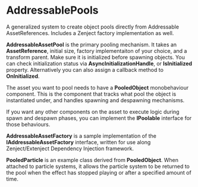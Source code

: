 # AddressablePools
A generalized system to create object pools directly from Addressable AssetReferences. Includes a Zenject factory implementation as well.

**AddressableAssetPool** is the primary pooling mechanism. It takes an **AssetReference**, initial size, factory implementaiton of your choice, and a transform parent. Make sure it is initialized before spawning objects. You can check initialization status via **AsyncInitializationHandle**, or **IsInitialized** property. Alternatively you can also assign a callback method to **OnInitialized**.

The asset you want to pool needs to have a **PooledObject** monobehaviour component. This is the component that tracks what pool the object is instantiated under, and handles spawning and despawning mechanisms.

If you want any other components on the asset to execute logic during spawn and despawn phases, you can implement the **IPoolable** interface for those behaviours. 

**AddressableAssetFactory** is a sample implementation of the **IAddressableAssetFactory** interface, written for use along Zenject/Extenject Dependency Injection framework.

**PooledParticle** is an example class derived from **PooledObject**. When attached to particle systems, it allows the particle system to be returned to the pool when the effect has stopped playing or after a specified amount of time.

